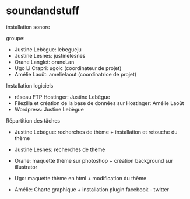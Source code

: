 soundandstuff
=============
installation sonore

groupe:
- Justine Lebègue: lebegueju 
- Justine Lesnes: justinelesnes
- Orane Langlet: oraneLan
- Ugo Li Crapri: ugolc (coordinateur de projet)
- Amélie Laoût: amelielaout (coordinatrice de projet)


Installation logiciels
- réseau FTP Hostinger: Justine Lebègue
- Filezilla et création de la base de données sur Hostinger: Amélie Laoût
- Wordpress: Justine Lebègue



Répartition des tâches

- Justine Lebègue: 
recherches de thème + installation et retouche du thème

- Justine Lesnes:
recherches de thème

- Orane:
maquette thème sur photoshop + création background sur illustrator


- Ugo:
maquette thème en html + modification du thème


- Amélie: 
Charte graphique + installation plugin facebook - twitter
